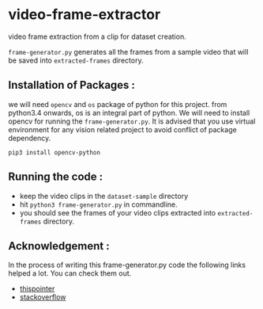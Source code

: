 # video-frame-extractor
video frame extraction from a clip for dataset creation.

```frame-generator.py``` generates all the frames from a sample video that will be saved into ```extracted-frames``` directory.

## Installation of Packages :

we will need ```opencv``` and ```os``` package of python for this project. from python3.4 onwards, os is an integral part of python. We will need to install opencv for running the ```frame-generator.py```. It is advised that you use virtual environment for any vision related project to avoid conflict of package dependency.

```commandline
pip3 install opencv-python
```
## Running the code :
- keep the video clips in the ```dataset-sample``` directory
- hit ```python3 frame-generator.py``` in commandline. 
- you should see the frames of your video clips extracted into ```extracted-frames``` directory.

## Acknowledgement :
In the process of writing this frame-generator.py code the following links helped a lot. You can check them out.
- [thispointer](https://thispointer.com/how-to-create-a-directory-in-python/)
- [stackoverflow](https://stackoverflow.com/questions/33311153/python-extracting-and-saving-video-frames)